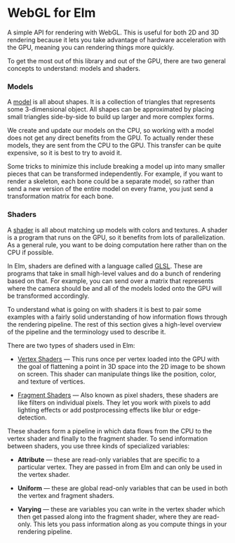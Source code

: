 # WebGL for Elm

A simple API for rendering with WebGL. This is useful for both 2D and 3D
rendering because it lets you take advantage of hardware acceleration with the
GPU, meaning you can rendering things more quickly.

To get the most out of this library and out of the GPU, there are two general
concepts to understand: models and shaders.

### Models

A [model](http://en.wikipedia.org/wiki/3D_model) is all about shapes. It is a
collection of triangles that represents some 3-dimensional object. All shapes
can be approximated by placing small triangles side-by-side to build up larger
and more complex forms.

We create and update our models on the CPU, so working with a model does not get
any direct benefits from the GPU. To actually render these models, they are sent
from the CPU to the GPU. This transfer can be quite expensive, so it is best to
try to avoid it.

Some tricks to minimize this include breaking a model up into many smaller
pieces that can be transformed independently. For example, if you want to
render a skeleton, each bone could be a separate model, so rather than send
a new version of the entire model on every frame, you just send a
transformation matrix for each bone.

### Shaders

A [shader](http://en.wikipedia.org/wiki/Shader) is all about matching up models
with colors and textures. A shader is a program that runs on the GPU, so it
benefits from lots of parallelization. As a general rule, you want to be doing
computation here rather than on the CPU if possible.

In Elm, shaders are defined with a language called
[GLSL](http://en.wikipedia.org/wiki/OpenGL_Shading_Language). These are programs
that take in small high-level values and do a bunch of rendering based on that.
For example, you can send over a matrix that represents where the camera should
be and all of the models loded onto the GPU will be transformed accordingly.

To understand what is going on with shaders it is best to pair some examples
with a fairly solid understanding of how information flows through the rendering
pipeline. The rest of this section gives a high-level overview of the pipeline
and the terminology used to describe it.

There are two types of shaders used in Elm:

 * [Vertex Shaders](http://en.wikipedia.org/wiki/Shader#Vertex_shaders) &mdash;
   This runs once per vertex loaded into the GPU with the goal of flattening a
   point in 3D space into the 2D image to be shown on screen. This shader can
   manipulate things like the position, color, and texture of vertices.

 * [Fragment Shaders](http://en.wikipedia.org/wiki/Shader#Pixel_shaders) &mdash;
   Also known as pixel shaders, these shaders are like filters on individual
   pixels. They let you work with pixels to add lighting effects or add
   postprocessing effects like blur or edge-detection.

These shaders form a pipeline in which data flows from the CPU to the vertex
shader and finally to the fragment shader. To send information between shaders,
you use three kinds of specialized variables:

 * **Attribute** &mdash; these are read-only variables that are specific to
   a particular vertex. They are passed in from Elm and can only be used in
   the vertex shader.

 * **Uniform** &mdash; these are global read-only variables that can be used
   in both the vertex and fragment shaders.

 * **Varying** &mdash; these are variables you can write in the vertex shader
   which then get passed along into the fragment shader, where they are
   read-only. This lets you pass information along as you compute things in
   your rendering pipeline.

